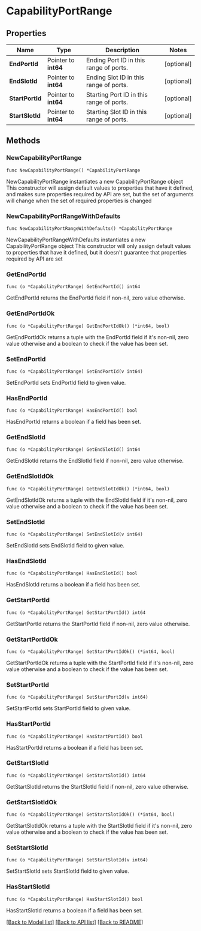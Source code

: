 # CapabilityPortRange

## Properties

Name | Type | Description | Notes
------------ | ------------- | ------------- | -------------
**EndPortId** | Pointer to **int64** | Ending Port ID in this range of ports. | [optional] 
**EndSlotId** | Pointer to **int64** | Ending Slot ID in this range of ports. | [optional] 
**StartPortId** | Pointer to **int64** | Starting Port ID in this range of ports. | [optional] 
**StartSlotId** | Pointer to **int64** | Starting Slot ID in this range of ports. | [optional] 

## Methods

### NewCapabilityPortRange

`func NewCapabilityPortRange() *CapabilityPortRange`

NewCapabilityPortRange instantiates a new CapabilityPortRange object
This constructor will assign default values to properties that have it defined,
and makes sure properties required by API are set, but the set of arguments
will change when the set of required properties is changed

### NewCapabilityPortRangeWithDefaults

`func NewCapabilityPortRangeWithDefaults() *CapabilityPortRange`

NewCapabilityPortRangeWithDefaults instantiates a new CapabilityPortRange object
This constructor will only assign default values to properties that have it defined,
but it doesn't guarantee that properties required by API are set

### GetEndPortId

`func (o *CapabilityPortRange) GetEndPortId() int64`

GetEndPortId returns the EndPortId field if non-nil, zero value otherwise.

### GetEndPortIdOk

`func (o *CapabilityPortRange) GetEndPortIdOk() (*int64, bool)`

GetEndPortIdOk returns a tuple with the EndPortId field if it's non-nil, zero value otherwise
and a boolean to check if the value has been set.

### SetEndPortId

`func (o *CapabilityPortRange) SetEndPortId(v int64)`

SetEndPortId sets EndPortId field to given value.

### HasEndPortId

`func (o *CapabilityPortRange) HasEndPortId() bool`

HasEndPortId returns a boolean if a field has been set.

### GetEndSlotId

`func (o *CapabilityPortRange) GetEndSlotId() int64`

GetEndSlotId returns the EndSlotId field if non-nil, zero value otherwise.

### GetEndSlotIdOk

`func (o *CapabilityPortRange) GetEndSlotIdOk() (*int64, bool)`

GetEndSlotIdOk returns a tuple with the EndSlotId field if it's non-nil, zero value otherwise
and a boolean to check if the value has been set.

### SetEndSlotId

`func (o *CapabilityPortRange) SetEndSlotId(v int64)`

SetEndSlotId sets EndSlotId field to given value.

### HasEndSlotId

`func (o *CapabilityPortRange) HasEndSlotId() bool`

HasEndSlotId returns a boolean if a field has been set.

### GetStartPortId

`func (o *CapabilityPortRange) GetStartPortId() int64`

GetStartPortId returns the StartPortId field if non-nil, zero value otherwise.

### GetStartPortIdOk

`func (o *CapabilityPortRange) GetStartPortIdOk() (*int64, bool)`

GetStartPortIdOk returns a tuple with the StartPortId field if it's non-nil, zero value otherwise
and a boolean to check if the value has been set.

### SetStartPortId

`func (o *CapabilityPortRange) SetStartPortId(v int64)`

SetStartPortId sets StartPortId field to given value.

### HasStartPortId

`func (o *CapabilityPortRange) HasStartPortId() bool`

HasStartPortId returns a boolean if a field has been set.

### GetStartSlotId

`func (o *CapabilityPortRange) GetStartSlotId() int64`

GetStartSlotId returns the StartSlotId field if non-nil, zero value otherwise.

### GetStartSlotIdOk

`func (o *CapabilityPortRange) GetStartSlotIdOk() (*int64, bool)`

GetStartSlotIdOk returns a tuple with the StartSlotId field if it's non-nil, zero value otherwise
and a boolean to check if the value has been set.

### SetStartSlotId

`func (o *CapabilityPortRange) SetStartSlotId(v int64)`

SetStartSlotId sets StartSlotId field to given value.

### HasStartSlotId

`func (o *CapabilityPortRange) HasStartSlotId() bool`

HasStartSlotId returns a boolean if a field has been set.


[[Back to Model list]](../README.md#documentation-for-models) [[Back to API list]](../README.md#documentation-for-api-endpoints) [[Back to README]](../README.md)


